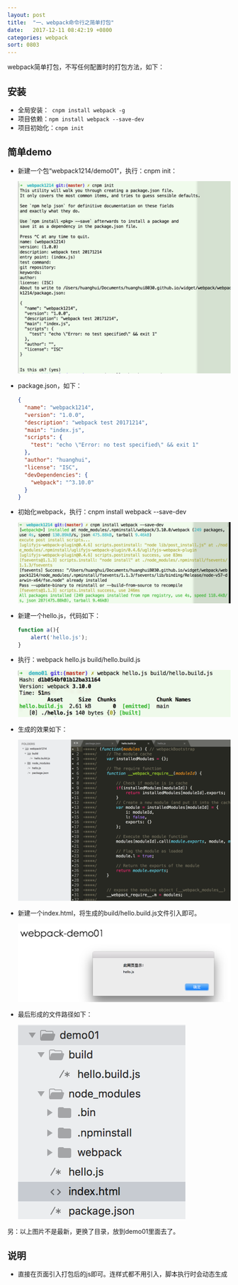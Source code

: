 ```yaml
---
layout: post
title:  "一、webpack命令行之简单打包"
date:   2017-12-11 08:42:19 +0800
categories: webpack
sort: 0803
---
```


webpack简单打包，不写任何配置时的打包方法，如下：

## 安装

- 全局安装：` cnpm install webpack -g`
- 项目依赖：`npm install webpack --save-dev`
- 项目初始化：`cnpm init`

## 简单demo

- 新建一个包“webpack1214/demo01”，执行：cnpm init：

  ![效果图](/assets/webpack/0301.png)

- package.json，如下：

  ```json
  {
    "name": "webpack1214",
    "version": "1.0.0",
    "description": "webpack test 20171214",
    "main": "index.js",
    "scripts": {
      "test": "echo \"Error: no test specified\" && exit 1"
    },
    "author": "huanghui",
    "license": "ISC",
    "devDependencies": {
      "webpack": "^3.10.0"
    }
  }
  ```

- 初始化webpack，执行：cnpm install webpack --save-dev

  ![效果图](/assets/webpack/0302.png)



- 新建一个hello.js，代码如下：

  ```js
  function a(){
      alert('hello.js');
  }
  ```

- 执行：webpack hello.js build/hello.build.js

  ![效果图](/assets/webpack/0303.png)

- 生成的效果如下：

  ![效果图](/assets/webpack/0304.png)

- 新建一个index.html，将生成的build/hello.build.js文件引入即可。


  ![效果图](/assets/webpack/0305.png)

- 最后形成的文件路径如下：

  ![效果图](/assets/webpack/0306.png)


另：以上图片不是最新，更换了目录，放到demo01里面去了。

## 说明

- 直接在页面引入打包后的js即可。连样式都不用引入，脚本执行时会动态生成<style>并标签打到head里。
- 根据需要也可以将css单独放到一个css文件中。

  ​

> 详见【[demo01](https://github.com/huanghui8030/webpack/tree/master/demo01)】

